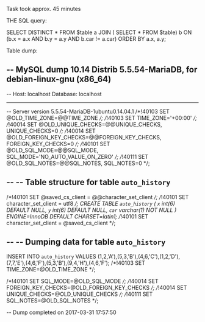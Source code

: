Task took approx. 45 minutes

THE SQL query:

  SELECT DISTINCT * 
    FROM $table a
      JOIN
      ( SELECT * FROM $table) b
        ON (b.x = a.x AND b.y = a.y AND b.car != a.car) 
      ORDER BY a.x, a.y;
      
Table dump:

-- MySQL dump 10.14  Distrib 5.5.54-MariaDB, for debian-linux-gnu (x86_64)
--
-- Host: localhost    Database: localhost
-- ------------------------------------------------------
-- Server version	5.5.54-MariaDB-1ubuntu0.14.04.1
/*!40103 SET @OLD_TIME_ZONE=@@TIME_ZONE */;
/*!40103 SET TIME_ZONE='+00:00' */;
/*!40014 SET @OLD_UNIQUE_CHECKS=@@UNIQUE_CHECKS, UNIQUE_CHECKS=0 */;
/*!40014 SET @OLD_FOREIGN_KEY_CHECKS=@@FOREIGN_KEY_CHECKS, FOREIGN_KEY_CHECKS=0 */;
/*!40101 SET @OLD_SQL_MODE=@@SQL_MODE, SQL_MODE='NO_AUTO_VALUE_ON_ZERO' */;
/*!40111 SET @OLD_SQL_NOTES=@@SQL_NOTES, SQL_NOTES=0 */;

--
-- Table structure for table `auto_history`
--

/*!40101 SET @saved_cs_client     = @@character_set_client */;
/*!40101 SET character_set_client = utf8 */;
CREATE TABLE `auto_history` (
  `x` int(6) DEFAULT NULL,
  `y` int(6) DEFAULT NULL,
  `car` varchar(1) NOT NULL
) ENGINE=InnoDB DEFAULT CHARSET=latin1;
/*!40101 SET character_set_client = @saved_cs_client */;

--
-- Dumping data for table `auto_history`
--

INSERT INTO `auto_history` VALUES (1,2,'A'),(5,3,'B'),(4,6,'C'),(1,2,'D'),(7,7,'E'),(4,6,'F'),(5,3,'B'),(9,4,'H'),(4,6,'F');
/*!40103 SET TIME_ZONE=@OLD_TIME_ZONE */;

/*!40101 SET SQL_MODE=@OLD_SQL_MODE */;
/*!40014 SET FOREIGN_KEY_CHECKS=@OLD_FOREIGN_KEY_CHECKS */;
/*!40014 SET UNIQUE_CHECKS=@OLD_UNIQUE_CHECKS */;
/*!40111 SET SQL_NOTES=@OLD_SQL_NOTES */;

-- Dump completed on 2017-03-31 17:57:50

